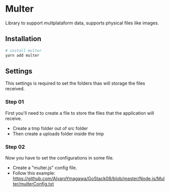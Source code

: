 # Multer
Library to support multplataform data, supports physical files like images.


## Installation
```bash
# install multer
yarn add multer

```

## Settings
This settings is required to set the folders thas will storage the files received.

### Step 01
First you'll need to create a file to store the files that the application will receive.
* Create a tmp folder out of src folder
* Then create a uploads folder inside the tmp

### Step 02
Now you have to set the configurations in some file.
* Create a "multer.js" config file.
* Follow this example: https://github.com/AlvaroYmagawa/GoStack08/blob/master/Node.js/Multer/multerConfig.txt

